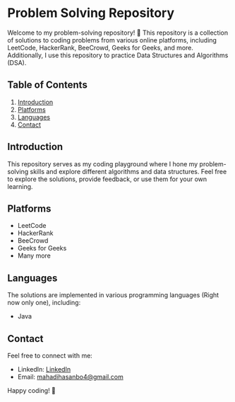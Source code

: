 # Problem Solving Repository

Welcome to my problem-solving repository! 👋 This repository is a collection of solutions to coding problems from various online platforms, including LeetCode, HackerRank, BeeCrowd, Geeks for Geeks, and more. Additionally, I use this repository to practice Data Structures and Algorithms (DSA).

## Table of Contents

1. [Introduction](#introduction)
2. [Platforms](#platforms)
3. [Languages](#languages)
4. [Contact](#contact)

## Introduction

This repository serves as my coding playground where I hone my problem-solving skills and explore different algorithms and data structures. Feel free to explore the solutions, provide feedback, or use them for your own learning.

## Platforms

- LeetCode
- HackerRank
- BeeCrowd
- Geeks for Geeks
- Many more

## Languages

The solutions are implemented in various programming languages (Right now only one), including:

- Java

## Contact

Feel free to connect with me:

- LinkedIn: [LinkedIn](https://www.linkedin.com/in/mahadi-hasan-535b9218a/)
- Email: mahadihasanbo4@gmail.com

Happy coding! 🚀
